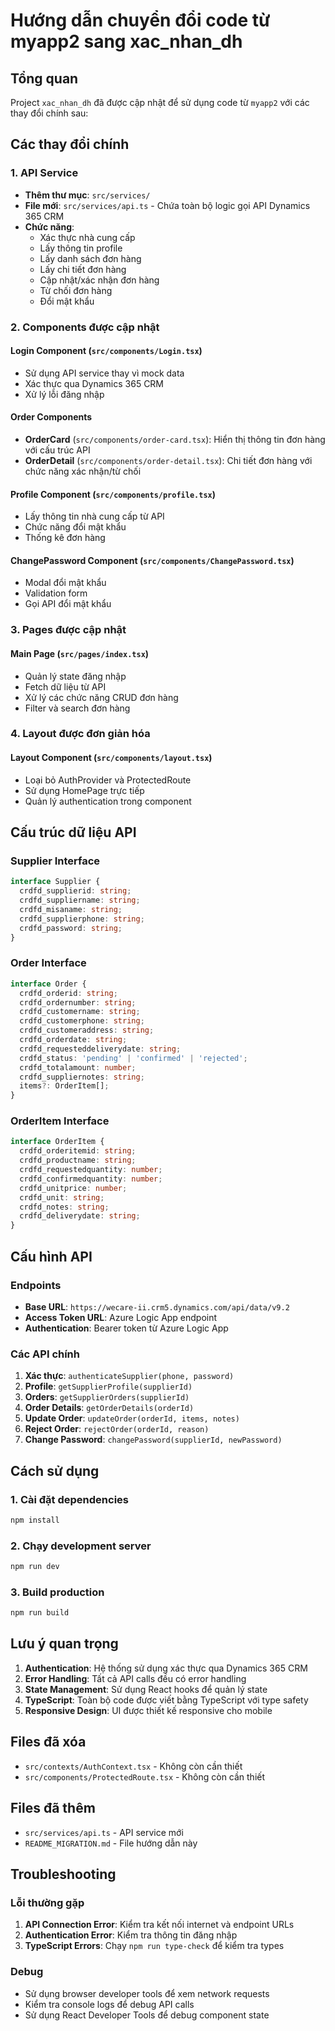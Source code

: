 # Hướng dẫn chuyển đổi code từ myapp2 sang xac_nhan_dh

## Tổng quan
Project `xac_nhan_dh` đã được cập nhật để sử dụng code từ `myapp2` với các thay đổi chính sau:

## Các thay đổi chính

### 1. API Service
- **Thêm thư mục**: `src/services/`
- **File mới**: `src/services/api.ts` - Chứa toàn bộ logic gọi API Dynamics 365 CRM
- **Chức năng**:
  - Xác thực nhà cung cấp
  - Lấy thông tin profile
  - Lấy danh sách đơn hàng
  - Lấy chi tiết đơn hàng
  - Cập nhật/xác nhận đơn hàng
  - Từ chối đơn hàng
  - Đổi mật khẩu

### 2. Components được cập nhật

#### Login Component (`src/components/Login.tsx`)
- Sử dụng API service thay vì mock data
- Xác thực qua Dynamics 365 CRM
- Xử lý lỗi đăng nhập

#### Order Components
- **OrderCard** (`src/components/order-card.tsx`): Hiển thị thông tin đơn hàng với cấu trúc API
- **OrderDetail** (`src/components/order-detail.tsx`): Chi tiết đơn hàng với chức năng xác nhận/từ chối

#### Profile Component (`src/components/profile.tsx`)
- Lấy thông tin nhà cung cấp từ API
- Chức năng đổi mật khẩu
- Thống kê đơn hàng

#### ChangePassword Component (`src/components/ChangePassword.tsx`)
- Modal đổi mật khẩu
- Validation form
- Gọi API đổi mật khẩu

### 3. Pages được cập nhật

#### Main Page (`src/pages/index.tsx`)
- Quản lý state đăng nhập
- Fetch dữ liệu từ API
- Xử lý các chức năng CRUD đơn hàng
- Filter và search đơn hàng

### 4. Layout được đơn giản hóa

#### Layout Component (`src/components/layout.tsx`)
- Loại bỏ AuthProvider và ProtectedRoute
- Sử dụng HomePage trực tiếp
- Quản lý authentication trong component

## Cấu trúc dữ liệu API

### Supplier Interface
```typescript
interface Supplier {
  crdfd_supplierid: string;
  crdfd_suppliername: string;
  crdfd_misaname: string;
  crdfd_supplierphone: string;
  crdfd_password: string;
}
```

### Order Interface
```typescript
interface Order {
  crdfd_orderid: string;
  crdfd_ordernumber: string;
  crdfd_customername: string;
  crdfd_customerphone: string;
  crdfd_customeraddress: string;
  crdfd_orderdate: string;
  crdfd_requesteddeliverydate: string;
  crdfd_status: 'pending' | 'confirmed' | 'rejected';
  crdfd_totalamount: number;
  crdfd_suppliernotes: string;
  items?: OrderItem[];
}
```

### OrderItem Interface
```typescript
interface OrderItem {
  crdfd_orderitemid: string;
  crdfd_productname: string;
  crdfd_requestedquantity: number;
  crdfd_confirmedquantity: number;
  crdfd_unitprice: number;
  crdfd_unit: string;
  crdfd_notes: string;
  crdfd_deliverydate: string;
}
```

## Cấu hình API

### Endpoints
- **Base URL**: `https://wecare-ii.crm5.dynamics.com/api/data/v9.2`
- **Access Token URL**: Azure Logic App endpoint
- **Authentication**: Bearer token từ Azure Logic App

### Các API chính
1. **Xác thực**: `authenticateSupplier(phone, password)`
2. **Profile**: `getSupplierProfile(supplierId)`
3. **Orders**: `getSupplierOrders(supplierId)`
4. **Order Details**: `getOrderDetails(orderId)`
5. **Update Order**: `updateOrder(orderId, items, notes)`
6. **Reject Order**: `rejectOrder(orderId, reason)`
7. **Change Password**: `changePassword(supplierId, newPassword)`

## Cách sử dụng

### 1. Cài đặt dependencies
```bash
npm install
```

### 2. Chạy development server
```bash
npm run dev
```

### 3. Build production
```bash
npm run build
```

## Lưu ý quan trọng

1. **Authentication**: Hệ thống sử dụng xác thực qua Dynamics 365 CRM
2. **Error Handling**: Tất cả API calls đều có error handling
3. **State Management**: Sử dụng React hooks để quản lý state
4. **TypeScript**: Toàn bộ code được viết bằng TypeScript với type safety
5. **Responsive Design**: UI được thiết kế responsive cho mobile

## Files đã xóa
- `src/contexts/AuthContext.tsx` - Không còn cần thiết
- `src/components/ProtectedRoute.tsx` - Không còn cần thiết

## Files đã thêm
- `src/services/api.ts` - API service mới
- `README_MIGRATION.md` - File hướng dẫn này

## Troubleshooting

### Lỗi thường gặp
1. **API Connection Error**: Kiểm tra kết nối internet và endpoint URLs
2. **Authentication Error**: Kiểm tra thông tin đăng nhập
3. **TypeScript Errors**: Chạy `npm run type-check` để kiểm tra types

### Debug
- Sử dụng browser developer tools để xem network requests
- Kiểm tra console logs để debug API calls
- Sử dụng React Developer Tools để debug component state
